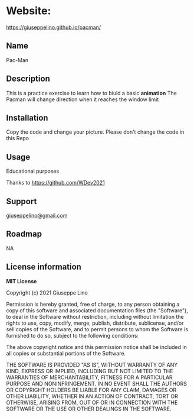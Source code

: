 # Website:
https://giuseppelino.github.io/pacman/ 

## Name  
Pac-Man

## Description  
This is a practice exercise to learn how to biuld a basic **animation** The Pacman will change direction when it reaches the window limit

## Installation 
Copy the code and change your picture.  Please don't change the code in this Repo

## Usage
Educational purposes

Thanks to https://github.com/WDev2021

## Support
giuseppelino@gmail.com

## Roadmap
NA

## License information
**MIT License**

Copyright (c) 2021 Giuseppe Lino 

Permission is hereby granted, free of charge, to any person obtaining a copy
of this software and associated documentation files (the "Software"), to deal
in the Software without restriction, including without limitation the rights
to use, copy, modify, merge, publish, distribute, sublicense, and/or sell
copies of the Software, and to permit persons to whom the Software is
furnished to do so, subject to the following conditions:

The above copyright notice and this permission notice shall be included in all
copies or substantial portions of the Software.

THE SOFTWARE IS PROVIDED "AS IS", WITHOUT WARRANTY OF ANY KIND, EXPRESS OR
IMPLIED, INCLUDING BUT NOT LIMITED TO THE WARRANTIES OF MERCHANTABILITY,
FITNESS FOR A PARTICULAR PURPOSE AND NONINFRINGEMENT. IN NO EVENT SHALL THE
AUTHORS OR COPYRIGHT HOLDERS BE LIABLE FOR ANY CLAIM, DAMAGES OR OTHER
LIABILITY, WHETHER IN AN ACTION OF CONTRACT, TORT OR OTHERWISE, ARISING FROM,
OUT OF OR IN CONNECTION WITH THE SOFTWARE OR THE USE OR OTHER DEALINGS IN THE
SOFTWARE.
